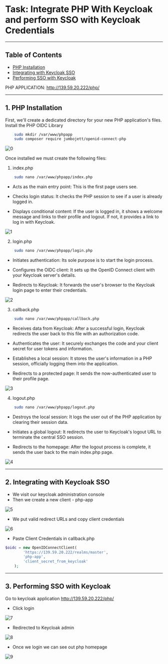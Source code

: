 # Task: Integrate PHP With Keycloak and perform SSO with Keycloak Credentials
---
## Table of Contents
- [PHP Installation](#1-php-installation)
- [Integrating with Keycloak SSO](#2-integrating-with-keycloak-sso)
- [Performing SSO with Keycloak](#3-performing-sso-with-keycloak)

PHP APPLICATION: http://139.59.20.222/php/

---
## 1. PHP Installation
First, we'll create a dedicated directory for your new PHP application's files.
Install the PHP OIDC Library
```bash
    sudo mkdir /var/www/phpapp
    sudo composer require jumbojett/openid-connect-php
```

![0](./images/5/0.png)

Once installed we must create the following files:

1. index.php

```bash
    sudo nano /var/www/phpapp/index.php
```

- Acts as the main entry point: This is the first page users see.

- Checks login status: It checks the PHP session to see if a user is already logged in.

- Displays conditional content: If the user is logged in, it shows a welcome message and links to their profile and logout. If not, it provides a link to log in with Keycloak.

![1](./images/5/1.png)

2. login.php

```bash
    sudo nano /var/www/phpapp/login.php
```

- Initiates authentication: Its sole purpose is to start the login process.

- Configures the OIDC client: It sets up the OpenID Connect client with your Keycloak server's details.

- Redirects to Keycloak: It forwards the user's browser to the Keycloak login page to enter their credentials.
  

![2](./images/5/2.png)

3. callback.php

```bash
    sudo nano /var/www/phpapp/callback.php
```

- Receives data from Keycloak: After a successful login, Keycloak redirects the user back to this file with an authorization code.

- Authenticates the user: It securely exchanges the code and your client secret for user tokens and information.

- Establishes a local session: It stores the user's information in a PHP session, officially logging them into the application.

- Redirects to a protected page: It sends the now-authenticated user to their profile page.

![3](./images/5/3.png)

4. logout.php

```bash
    sudo nano /var/www/phpapp/logout.php
```

- Destroys the local session: It logs the user out of the PHP application by clearing their session data.

- Initiates a global logout: It redirects the user to Keycloak's logout URL to terminate the central SSO session.

- Redirects to the homepage: After the logout process is complete, it sends the user back to the main index.php page.  

![4](./images/5/4.png)

---

## 2. Integrating with Keycloak SSO

- We visit our keycloak administration console
- Then we create a new client - php-app

![5](./images/5/5.png)


- We put valid redirect URLs and copy client credentials

![6](./images/5/6.png)

- Paste Client Credentials in callback.php

```php
$oidc = new OpenIDConnectClient(
        'https://139.59.20.222/realms/master',
        'php-app',
        'client_secret_from_keycloak' 
    );
```
---

## 3. Performing SSO with Keycloak

Go to keycloak application
http://139.59.20.222/php/

- Click login

![7](./images/5/7.png)

- Redirected to Keycloak admin

![8](./images/5/8.png)

- Once we login we can see out php homepage

![9](./images/5/9.png)
